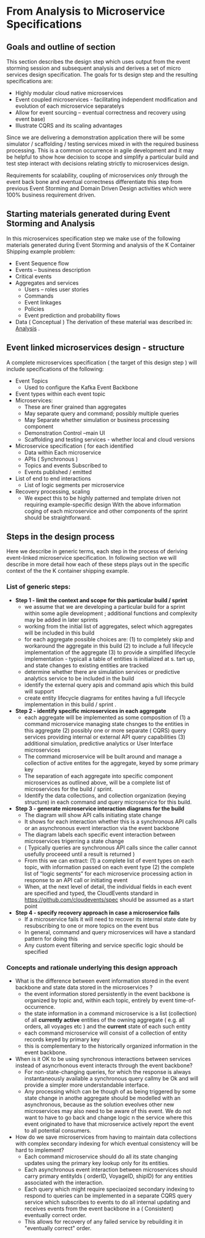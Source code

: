 # From Analysis to Microservice Specifications 
## Goals and outline of section 
This section describes the design step which uses output from the event storming session and subsequent analysis and derives a set of micro services design specification.
The goals for ts design step and the resulting specifications are: 
* Highly modular cloud native microservices 
* Event coupled microservices -  facilitating independent modification and evolution of each microservice separatelys
* Allow for event sourcing – eventual correctness and recovery using event base) 
* Illustrate CQRS and its scaling advantages 

Since we are delivering a demonstration application there will be some simulator / scaffolding / testing services mixed in with the required business processing.
This is a common occurrence in agile development and it may be helpful to show how decision to scope and simplify a particular build and test step interact with decisions relating strictly to microservices design.  

Requirements for scalability, coupling of microservices *only* through the event back bone and eventual correctness   differentiate this step from previous Event Storming and Domain Driven Design activities which were 100% business requirement driven.

## Starting materials generated during Event Storming and Analysis
In this microservices specification step we make use of the following materials generated during Event Storming and analysis of the K Container Shipping example problem: 
* Event Sequence flow
* Events – business description
* Critical events 
* Aggregates and services  
   * Users – roles user stories 
   * Commands
   * Event linkages
   * Policies 
   * Event prediction and probability flows 
* Data  ( Conceptual ) 
The derivation of these material was described in: [Analysis](../analysis/readme.md) .

## Event linked microservices design - structure 
A complete microservices specification ( the target of this design step ) will include specifications of the following: 
* Event Topics 
   * Used to configure the Kafka Event Backbone 
* Event types within each event topic 
* Microservices: 
   * These are finer grained than aggregates 
   * May separate query and command; possibly multiple queries  
   * May Separate whether simulation or business processing component 
   * Demonstration Control –main UI 
   * Scaffolding and testing services  - whether local and cloud versions 
* Microservice specification ( for each identified 
   * Data within Each microservice
   * APIs  ( Synchronous ) 
   * Topics and events Subscribed to
   * Events published / emitted   
* List of end to end interactions 
   * List of logic segments per microservice 
* Recovery processing, scaling 
   * We expect this to be highly patterned and template driven not requiring example-specific design 
With the above information coging of each microservice and other components of the sprint should be straightforward.    


## Steps in the design process 
Here we describe in generic terms, each step in the process of deriving event-linked microservice specification. In following section we will describe in more detail how each of these steps plays out in the specific context of the the K container shipping example.

### List of generic steps:
*  **Step 1 - limit the context and scope for this particular build / sprint** 
   * we assume that we are developing a particular build for a sprint within some agile development ; additional functions and complexity may be added in later sprints
   * working from the initial list of aggregates, select which aggregates will be included in this build
   * for each aggregate possible choices are: (1) to completely skip and workaround the aggregate in this build (2) to include a full lifecycle implementation of the aggregate (3) to provide a simplified lifecycle implementation - typicall a table of entities is initialized at s.  tart up, and state changes to existing entities are tracked 
   * determine whether there are simulation services or predictive analytics service to be included in the build 
   * identify the external query apis and command apis which this build will support 
   * create entity lifecycle diagrams for entites having a full lifecycle implementation in this build / sprint .
*  **Step 2 -    identify specific microservices in each aggregate**
   *  each aggregate will be implemented as some composition of (1) a command microservice managing state chsnges to the entities in this aggregate (2) possibly one or more separate ( CQRS) query services providing internal or external API query capabilities (3) additional simulation, predictive analytics or User Interface microservices 
   * The command microservice will be built around and manage a collection of active entites for the aggregate, keyed by some primary key
   * The separation of each aggregate into specific component microservices as outlined above, will be a complete list of microservices for the build / sprint. 
   * Identify the data collections, and collection organization (keying structure)  in each command and query microservice for this build.
*  **Step 3 -  generate microservice interaction diagrams for the build** 
   * The diagram will show API calls initiating state change 
   * It shows for each interaction whether this is a synchronous API calls or an asynchronous event interaction via the event backbone
   * The diagram labels each specific event interaction between microservices trigerring a state change
   * ( Typically queries are synchronous API calls since the caller cannot usefully proceeed until a result is returned )
   * From this we can extract: (1)  a complete  list of event types on each topic, with information passed on each event type (2) the complete list of “logic segments” for each microservice processing action in response to an API call or initiating event 
   * When, at the next level of detail, the individual fields in each event are specified and typed, the CloudEvents standard  in https://github.com/cloudevents/spec should be assumed as a start point 
*  **Step 4 - specify recovery approach in case a microservice fails**
   * If a microservice fails it will need to recover its internal state date by resubscribing to one or more topics on the event bus  
   * In general, commamd and query microservices will have a standard pattern for doing this 
   * Any custom event filtering and service specific logic should be specified 

### Concepts and rationale underlying this design approach
* What is the difference between event information stored in the event backbone and state data stored in the microservices ?
   * the event information stored persistently in the event backbone is organized by topic and, within each topic, entirely by event time-of-occurrence.
   * the state information in a command microservice is a list (collection) of  all **currently active** entities of the owning aggregate ( e.g. all orders, all voyages etc ) and the **current** state of each such entity 
   * each command microservice will consist of a collection of entity records keyed by primary key 
   * this is complementary to the historically organized information in the event backbone. 
* When is it OK to be using synchronous interactions between services instead of asyncrhonous event interacts through the event backbone?
    * For non-state-changing queries, for which the response is always instantaneously available a synchronous query callmy be Ok and will provide a simpler more understandable interface.
    * Any processing which can be though of as being triggered by some state change in anothe aggregate should be modelled with an asynchronous, because as the solution eveolves other new microservices may also need to be aware of this event. We do not want to have to go back and change logic n the service where this event originated to have that microservice actively report the event to all potential consumers. 
*   How do we save microservices from having to maintain data collections with complex secondary indexing for which eventual consistency will be hard to implement? 
    * Each command  microservice should do all its state changing updates using the primary key lookup only for its entities.
    * Each asynchronous event interaction between microservices should carry primary entityIds ( orderID, VoyageID, shipID) for any entities associated with the interaction.
    * Each query which might require speciaoized secondary indexing to respond to queries can be implemented in a separate CQRS query service which subscribes to events  to do all internal updating and receives events from the event backbone in a ( Consistent) eventually correct order. 
    * This allows for recovery of any failed service by rebuilding it in "eventually correct" order.
    
    
  
